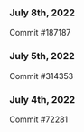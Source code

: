 ### July 8th, 2022

Commit #187187

### July 5th, 2022

Commit #314353


### July 4th, 2022

Commit #72281
